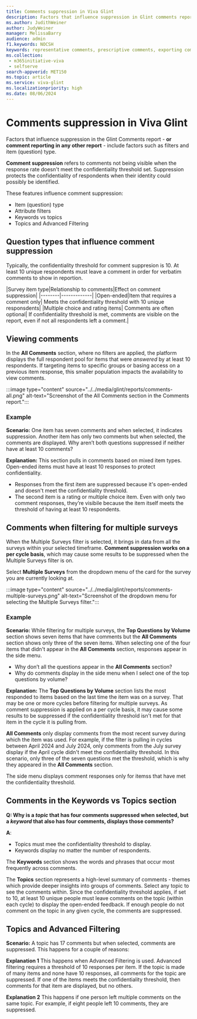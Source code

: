 ```yaml
---
title: Comments suppression in Viva Glint  
description: Factors that influence suppression in Glint comments reporting include factors such as filters and question type.
ms.author: JudithWeiner
author: JudyWeiner
manager: MelissaBarry
audience: admin
f1.keywords: NOCSH
keywords: representative comments, prescriptive comments, exporting comments, sharing commments, saving comments, choosing benchmark, filtering comments, redacting comments, quarantining comments 
ms.collection: 
 - m365initiative-viva
 - selfserve
search-appverid: MET150
ms.topic: article
ms.service: viva-glint
ms.localizationpriority: high
ms.date: 08/06/2024
---
```


# Comments suppression in Viva Glint

Factors that influence suppression in the Glint Comments report - **or comment reporting in any other report** - include factors such as filters and item (question) type.

**Comment suppression** refers to comments not being visible when the response rate doesn't meet the confidentiality threshold set. Suppression protects the confidentiality of respondents when their identity could possibly be identified. 

These features influence comment suppression:

 - Item (question) type
 - Attribute filters
 - Keywords vs topics
 - Topics and Advanced Filtering

 ## Question types that influence comment suppression

Typically, the confidentiality threshold for comment suppresion is 10. At least 10 unique respondents must leave a comment in order for verbatim comments to show in reportion. 

|Survey item type|Relationship to comments|Effect on comment suppression|
|--------|-------------|
|Open-ended|Item that requires a comment only| Meets the confidentiality threshold with 10 unique responsdents|
|Multiple choice and rating items| Comments are often optional| If confidentiality threshold is met, comments are visible on the report, even if not all respondents left a comment.|

## Viewing comments

In the **All Comments** section, where no filters are applied, the platform displays the full respondent pool for items that were *answered* by at least 10 respondents. If targeting items to specific groups or basing access on a previous item response, this smaller population impacts the availability to view comments.

:::image type="content" source="../../media/glint/reports/comments-all.png" alt-text="Screenshot of the All Comments section in the Comments report.":::

### Example

**Scenario:**
One item has seven comments and when selected, it indicates suppression. Another item has only two comments but when selected, the comments are displayed. Why aren’t both questions suppressed if neither have at least 10 comments?

**Explanation:**
This section pulls in comments based on mixed item types. Open-ended items must have at least 10 responses to protect confidentiality. 
- Responses from the first item are suppressed because it's open-ended and doesn't meet the confidentiality threshold.
- The second item is a rating or multiple choice item. Even with only two comment responses, they’re visibile because the item itself meets the threshold of having at least 10 respondents. 

## Comments when filtering for multiple surveys

When the Multiple Surveys filter is selected, it brings in data from all the surveys within your selected timeframe. **Comment suppression works on a per cycle basis**, which may cause some results to be suppressed when the Multiple Surveys filter is on. 

Select **Multiple Surveys** from the dropdown menu of the card for the survey you are currently looking at.

:::image type="content" source="../../media/glint/reports/comments-multiple-surveys.png" alt-text="Screenshot of the dropdown menu for selecting the Multiple Surveys filter.":::

### Example

**Scenario:** 
While filtering for multiple surveys, the **Top Questions by Volume** section shows seven items that have comments but the **All Comments** section shows only three of the seven items. When selecting one of the four items that didn't appear in the **All Comments** section, responses appear in the side menu. 

- Why don’t all the questions appear in the **All Comments** section?
- Why do comments display in the side menu when I select one of the top questions by volume?

**Explanation:** 
The **Top Questions by Volume** section lists the most responded to items based on the last time the item was on a survey. That may be one or more cycles before filtering for multiple surveys. As comment suppression is applied on a per cycle basis, it may cause some results to be suppressed if the confidentiality threshold isn't met for that item in the cycle it is pulling from.

**All Comments** only display comments from the most recent survey during which the item was used. For example, if the filter is pulling in cycles between April 2024 and July 2024, only comments from the July survey display if the April cycle didn't meet the confidentiality threshold. In this scenario, only three of the seven questions met the threshold, which is why they appeared in the **All Comments** section. 

The side menu displays comment responses only for itemss that have met the confidentiality threshold. 

## Comments in the Keywords vs Topics section

**Q: Why is a *topic* that has four comments suppressed when selected, but a *keyword* that also has four comments, displays those comments?**

**A**:
- Topics must mee the confidentiality threshold to display.
- Keywords display no matter the number of respondents.

The **Keywords** section shows the words and phrases that occur most frequently across comments. 

The **Topics** section represents a high-level summary of comments - themes which provide deeper insights into groups of comments. Select any topic to see the comments within. Since the confidentiality threshold applies, if set to 10, at least 10 unique people must leave comments on the topic (within each cycle) to display the open-ended feedback. If enough people do not comment on the topic in any given cycle, the comments are suppressed.

## Topics and Advanced Filtering

**Scenario:**
A topic has 17 comments but when selected, comments are suppressed. This happens for a couple of reasons:

**Explanation 1**
This happens when Advanced Filtering is used. Advanced filtering requires a threshold of 10 responses per item. If the topic is made of many items and none have 10 responses, all comments for the topic are suppressed. If one of the items meets the confidentiality threshold, then comments for that item are displayed, but no others.

**Explanation 2** 
This happens if one person left multiple comments on the same topic. For example, if eight people left 10 comments, they are suppressed.

